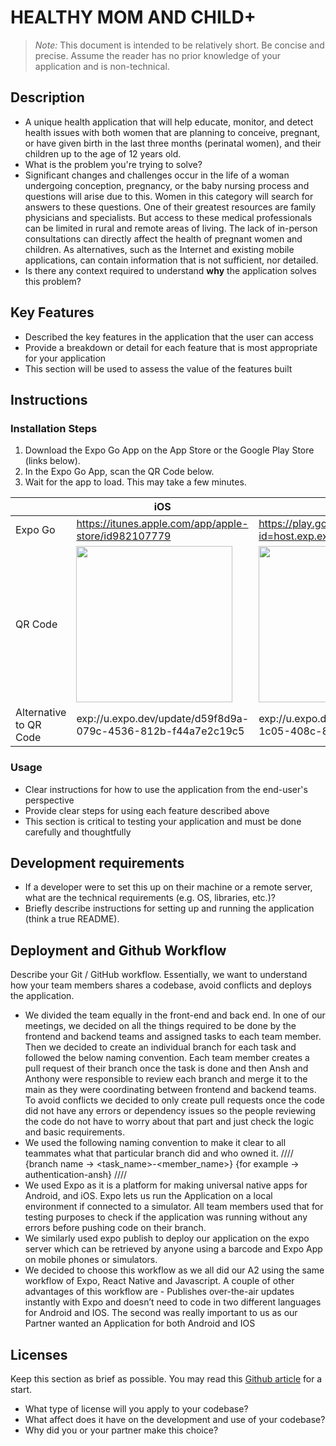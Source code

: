 # HEALTHY MOM AND CHILD+

> _Note:_ This document is intended to be relatively short. Be concise and precise. Assume the reader has no prior knowledge of your application and is non-technical. 
## Description 
 * A unique health application that will help educate, monitor, and detect health issues with both women that are planning to conceive, pregnant, or have      given birth in the last three months (perinatal women), and their children up to the age of 12 years old.
 * What is the problem you're trying to solve?
 * Significant changes and challenges occur in the life of a woman undergoing conception, pregnancy, or the baby nursing process and questions will arise due to this. Women in this category will search for answers to these questions. One of their greatest resources are family physicians and specialists. But access to these medical professionals can be limited in rural and remote areas of living. The lack of in-person consultations can directly affect the health of pregnant women and children. As alternatives, such as the Internet and existing mobile applications, can contain information that is not sufficient, nor detailed.
 * Is there any context required to understand **why** the application solves this problem?

## Key Features
 * Described the key features in the application that the user can access
 * Provide a breakdown or detail for each feature that is most appropriate for your application
 * This section will be used to assess the value of the features built

## Instructions
### Installation Steps
1. Download the Expo Go App on the App Store or the Google Play Store (links below).
2. In the Expo Go App, scan the QR Code below.
3. Wait for the app to load. This may take a few minutes.

| | iOS | Android |
|--|--|--|
|Expo Go| https://itunes.apple.com/app/apple-store/id982107779 | https://play.google.com/store/apps/details?id=host.exp.exponent&referrer=www |
|QR Code| <img src="https://user-images.githubusercontent.com/53279821/199995305-8c4f54c3-a071-4cf9-a741-6f01500f709c.svg" width="250"> | <img src="https://user-images.githubusercontent.com/53279821/199995376-dd924f15-0a9c-4c77-a53f-577e3a3f50c2.svg" width="250">
|Alternative to QR Code| exp://u.expo.dev/update/d59f8d9a-079c-4536-812b-f44a7e2c19c5 | exp://u.expo.dev/update/c17b2916-1c05-408c-8ec8-f508eba4109b |

### Usage
 * Clear instructions for how to use the application from the end-user's perspective
 * Provide clear steps for using each feature described above
 * This section is critical to testing your application and must be done carefully and thoughtfully

## Development requirements
 * If a developer were to set this up on their machine or a remote server, what are the technical requirements (e.g. OS, libraries, etc.)?
 * Briefly describe instructions for setting up and running the application (think a true README).

## Deployment and Github Workflow

Describe your Git / GitHub workflow. Essentially, we want to understand how your team members shares a codebase, avoid conflicts and deploys the application.

* We divided the team equally in the front-end and back end. In one of our meetings, we decided on all the things required to be done by the frontend and backend teams and assigned tasks to each team member. Then we decided to create an individual branch for each task and followed the below naming convention. Each team member creates a pull request of their branch once the task is done and then Ansh and Anthony were responsible to review each branch and merge it to the main as they were coordinating between frontend and backend teams. To avoid conflicts we decided to only create pull requests once the code did not have any errors or dependency issues so the people reviewing the code do not have to worry about that part and just check the logic and basic requirements. 
* We used the following naming convention to make it clear to all teammates what that particular branch did and who owned it.
	 //// {branch name -> <task_name>-<member_name>}
	  {for example -> authentication-ansh} ////
* We used Expo as it is a platform for making universal native apps for Android, and iOS. Expo lets us run the Application on a local environment if connected to a simulator. All team members used that for testing purposes to check if the application was running without any errors before pushing code on their branch.
* We similarly used expo publish to deploy our application on the expo server which can be retrieved by anyone using a barcode and Expo App on mobile phones or simulators.
* We decided to choose this workflow as we all did our A2 using the same workflow of Expo, React Native and Javascript. A couple of other advantages of this workflow are - Publishes over-the-air updates instantly with Expo and doesn’t need to code in two different languages for Android and IOS. The second was really important to us as our Partner wanted an Application for both Android and IOS

 ## Licenses 

 Keep this section as brief as possible. You may read this [Github article](https://help.github.com/en/github/creating-cloning-and-archiving-repositories/licensing-a-repository) for a start.

 * What type of license will you apply to your codebase?
 * What affect does it have on the development and use of your codebase?
 * Why did you or your partner make this choice?

